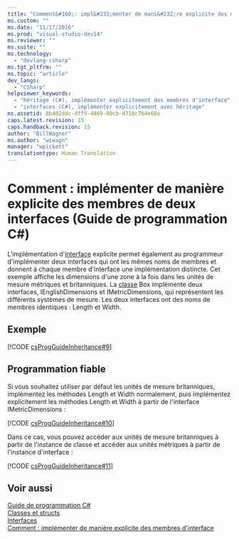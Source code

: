```yaml
---
title: "Comment&#160;: impl&#233;menter de mani&#232;re explicite des membres de deux interfaces (Guide de programmation C#) | Microsoft Docs"
ms.custom: ""
ms.date: "11/17/2016"
ms.prod: "visual-studio-dev14"
ms.reviewer: ""
ms.suite: ""
ms.technology: 
  - "devlang-csharp"
ms.tgt_pltfrm: ""
ms.topic: "article"
dev_langs: 
  - "CSharp"
helpviewer_keywords: 
  - "héritage (C#), implémenter explicitement des membres d'interface"
  - "interfaces (C#), implémenter explicitement avec héritage"
ms.assetid: 8b402ddc-dff9-4869-89cb-d718c764e68e
caps.latest.revision: 15
caps.handback.revision: 15
author: "BillWagner"
ms.author: "wiwagn"
manager: "wpickett"
translationtype: Human Translation
---
```

# Comment&#160;: impl&#233;menter de mani&#232;re explicite des membres de deux interfaces (Guide de programmation C#)
L'implémentation d'[interface](../../../csharp/language-reference/keywords/interface.md) explicite permet également au programmeur d'implémenter deux interfaces qui ont les mêmes noms de membres et donnent à chaque membre d'interface une implémentation distincte.  Cet exemple affiche les dimensions d'une zone à la fois dans les unités de mesure métriques et britanniques.  La [classe](../../../csharp/language-reference/keywords/class.md) Box implémente deux interfaces, IEnglishDimensions et IMetricDimensions, qui représentent les différents systèmes de mesure.  Les deux interfaces ont des noms de membres identiques : Length et Width.  
  
## Exemple  
 [!CODE [csProgGuideInheritance#9](../CodeSnippet/VS_Snippets_VBCSharp/csProgGuideInheritance#9)]  
  
## Programmation fiable  
 Si vous souhaitez utiliser par défaut les unités de mesure britanniques, implémentez les méthodes Length et Width normalement, puis implémentez explicitement les méthodes Length et Width à partir de l'interface IMetricDimensions :  
  
 [!CODE [csProgGuideInheritance#10](../CodeSnippet/VS_Snippets_VBCSharp/csProgGuideInheritance#10)]  
  
 Dans ce cas, vous pouvez accéder aux unités de mesure britanniques à partir de l'instance de classe et accéder aux unités métriques à partir de l'instance d'interface :  
  
 [!CODE [csProgGuideInheritance#11](../CodeSnippet/VS_Snippets_VBCSharp/csProgGuideInheritance#11)]  
  
## Voir aussi  
 [Guide de programmation C\#](../../../csharp/programming-guide/index.md)   
 [Classes et structs](../../../csharp/programming-guide/classes-and-structs/index.md)   
 [Interfaces](../../../csharp/programming-guide/interfaces/index.md)   
 [Comment : implémenter de manière explicite des membres d'interface](../../../csharp/programming-guide/interfaces/how-to-explicitly-implement-interface-members.md)
